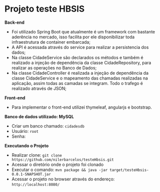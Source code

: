 # Projeto teste HBSIS

**Back-end**
  - Foi utilizado Spring Boot que atualmente é um framework com bastante aderência no mercado, isso facilita por ele disponibilizar toda infraestrutura de container embarcada;
  - A API é acessada através do service para realizar a persistencia dos dados;
  - Na classe CidadeService são declarados os métodos e também é realizado a injeção de dependência da classe CidadeRepository, para realizar as operações no Banco de Dados;
  - Na classe CidadeController é realizada a injeção de dependência da classe CidadeService e o mapeamento das chamadas realizadas na aplicação, assim todas as camadas se integram. Todo o trafego é realizado através de JSON;

**Front-end**
  - Para implementar o front-end utilizei thymeleaf, angularjs e bootstrap.

**Banco de dados utilizado: MySQL**
  - Criar um banco chamado: `cidadesdb`
  - Usuário: `root`
  - Senha: 
  
  **Executando o Projeto**
  - Realizar clone: `git clone https://github.com/nilerbarcelos/testeHbsis.git`
  - Acessar o diretório onde o projeto foi clonado
  - Executar o comando: `mvn package && java -jar target/testeHbsis-0.0.1-SNAPSHOT.jar`
  - Acessar o projeto no browser através do endereço: `http://localhost:8080/`
